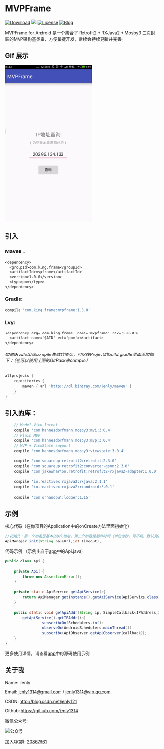# MVPFrame
[![Download](https://img.shields.io/badge/download-App-blue.svg)](https://raw.githubusercontent.com/jenly1314/MVPFrame/master/app/app-release.apk)
[![](https://jitpack.io/v/jenly1314/MVPFrame.svg)](https://jitpack.io/#jenly1314/MVPFrame)
[![License](https://img.shields.io/badge/license-MIT-blue.svg)](https://opensource.org/licenses/mit-license.php)
[![Blog](https://img.shields.io/badge/blog-Jenly-9933CC.svg)](http://blog.csdn.net/jenly121)

MVPFrame for Android 是一个集合了 Retrofit2 + RXJava2 + Mosby3 二次封装的MVP架构基类库，方便敏捷开发，后续会持续更新并完善。

## Gif 展示
![Image](GIF.gif)

## 引入

### Maven：
```maven
<dependency>
  <groupId>com.king.frame</groupId>
  <artifactId>mvpframe</artifactId>
  <version>1.0.0</version>
  <type>pom</type>
</dependency>
```
### Gradle:
```gradle
compile 'com.king.frame:mvpframe:1.0.0'
```
### Lvy:
```lvy
<dependency org='com.king.frame' name='mvpframe' rev='1.0.0'>
  <artifact name='$AID' ext='pom'></artifact>
</dependency>
```

###### 如果Gradle出现compile失败的情况，可以在Project的build.gradle里面添加如下：（也可以使用上面的GitPack来complie）
```gradle
allprojects {
    repositories {
        maven { url 'https://dl.bintray.com/jenly/maven' }
    }
}
```

## 引入的库：
```gradle
    // Model-View-Intent
    compile 'com.hannesdorfmann.mosby3:mvi:3.0.4'
    // Plain MVP
    compile 'com.hannesdorfmann.mosby3:mvp:3.0.4'
    // MVP + ViewState support
    compile 'com.hannesdorfmann.mosby3:viewstate:3.0.4'

    compile 'com.squareup.retrofit2:retrofit:2.3.0'
    compile 'com.squareup.retrofit2:converter-gson:2.3.0'
    compile 'com.jakewharton.retrofit:retrofit2-rxjava2-adapter:1.0.0'

    compile 'io.reactivex.rxjava2:rxjava:2.1.1'
    compile 'io.reactivex.rxjava2:rxandroid:2.0.1'

    compile 'com.orhanobut:logger:1.15'
```

## 示例

核心代码（在你项目的Application中的onCreate方法里面初始化）
```Java
//初始化：第一个参数是基本的Url地址，第二个参数是超时时间（单位为秒，可不填，默认为20s）
ApiManager.init(String baseUrl,int timeout);
```

代码示例 （示例出自于[app](app)中的Api.java）
```Java
public class Api {

    private Api(){
        throw new AssertionError();
    }

    private static ApiService getApiService(){
        return ApiManager.getInstance().getApiService(ApiService.class);
    }

    public static void getApiAddr(String ip, SimpleCallback<IPAddress,IIPAddrView> callback){
        getApiService().getIPAddr(ip)
                .subscribeOn(Schedulers.io())
                .observeOn(AndroidSchedulers.mainThread())
                .subscribe(ApiObserver.getApiObserver(callback));
    }
}
```
更多使用详情，请查看[app](app)中的源码使用示例

## 关于我
   Name: Jenly

   Email: jenly1314@gmail.com / jenly1314@vip.qq.com

   CSDN: http://blog.csdn.net/jenly121

   Github: https://github.com/jenly1314

   微信公众号:

   ![公众号](http://olambmg9j.bkt.clouddn.com/jenly666.jpg)
   
   加入QQ群: [20867961](http://shang.qq.com/wpa/qunwpa?idkey=8fcc6a2f88552ea44b1411582c94fd124f7bb3ec227e2a400dbbfaad3dc2f5ad)
   
   
   
